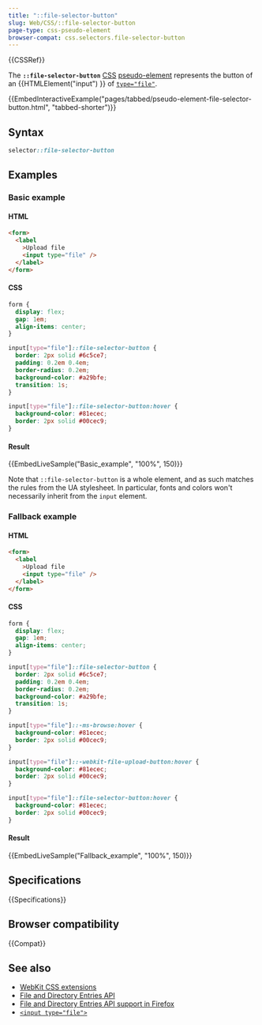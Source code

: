 ```yaml
---
title: "::file-selector-button"
slug: Web/CSS/::file-selector-button
page-type: css-pseudo-element
browser-compat: css.selectors.file-selector-button
---
```


{{CSSRef}}

The **`::file-selector-button`** [CSS](/en-US/docs/Web/CSS) [pseudo-element](/en-US/docs/Web/CSS/Pseudo-elements) represents the button of an {{HTMLElement("input") }} of [`type="file"`](/en-US/docs/Web/HTML/Element/input/file).

{{EmbedInteractiveExample("pages/tabbed/pseudo-element-file-selector-button.html", "tabbed-shorter")}}

## Syntax

```css
selector::file-selector-button
```

## Examples

### Basic example

#### HTML

```html
<form>
  <label
    >Upload file
    <input type="file" />
  </label>
</form>
```

#### CSS

```css hidden
form {
  display: flex;
  gap: 1em;
  align-items: center;
}
```

```css
input[type="file"]::file-selector-button {
  border: 2px solid #6c5ce7;
  padding: 0.2em 0.4em;
  border-radius: 0.2em;
  background-color: #a29bfe;
  transition: 1s;
}

input[type="file"]::file-selector-button:hover {
  background-color: #81ecec;
  border: 2px solid #00cec9;
}
```

#### Result

{{EmbedLiveSample("Basic_example", "100%", 150)}}

Note that `::file-selector-button` is a whole element, and as such matches the rules from the UA stylesheet. In particular, fonts and colors won't necessarily inherit from the `input` element.

### Fallback example

#### HTML

```html
<form>
  <label
    >Upload file
    <input type="file" />
  </label>
</form>
```

#### CSS

```css hidden
form {
  display: flex;
  gap: 1em;
  align-items: center;
}
```

```css
input[type="file"]::file-selector-button {
  border: 2px solid #6c5ce7;
  padding: 0.2em 0.4em;
  border-radius: 0.2em;
  background-color: #a29bfe;
  transition: 1s;
}

input[type="file"]::-ms-browse:hover {
  background-color: #81ecec;
  border: 2px solid #00cec9;
}

input[type="file"]::-webkit-file-upload-button:hover {
  background-color: #81ecec;
  border: 2px solid #00cec9;
}

input[type="file"]::file-selector-button:hover {
  background-color: #81ecec;
  border: 2px solid #00cec9;
}
```

#### Result

{{EmbedLiveSample("Fallback_example", "100%", 150)}}

## Specifications

{{Specifications}}

## Browser compatibility

{{Compat}}

## See also

- [WebKit CSS extensions](/en-US/docs/Web/CSS/WebKit_Extensions)
- [File and Directory Entries API](/en-US/docs/Web/API/File_and_Directory_Entries_API)
- [File and Directory Entries API support in Firefox](/en-US/docs/Web/API/File_and_Directory_Entries_API/Firefox_support)
- [`<input type="file">`](/en-US/docs/Web/HTML/Element/input/file)
